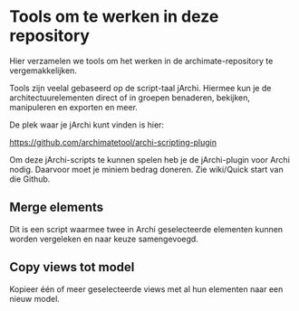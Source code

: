 # Tools om te werken in deze repository

Hier verzamelen we tools om het werken in de archimate-repository te vergemakkelijken. 

Tools zijn veelal gebaseerd op de script-taal jArchi. Hiermee kun je de architectuurelementen direct of in groepen benaderen, bekijken, manipuleren en exporten en meer.

De plek waar je jArchi kunt vinden is hier:

https://github.com/archimatetool/archi-scripting-plugin

Om deze jArchi-scripts te kunnen spelen heb je de jArchi-plugin voor Archi nodig. Daarvoor moet je miniem bedrag doneren. Zie wiki/Quick start van die Github.

##  Merge elements

Dit is een script waarmee twee in Archi geselecteerde elementen kunnen worden vergeleken en naar keuze samengevoegd. 

## Copy views tot model

Kopieer één of meer geselecteerde views met al hun elementen naar een nieuw model.




